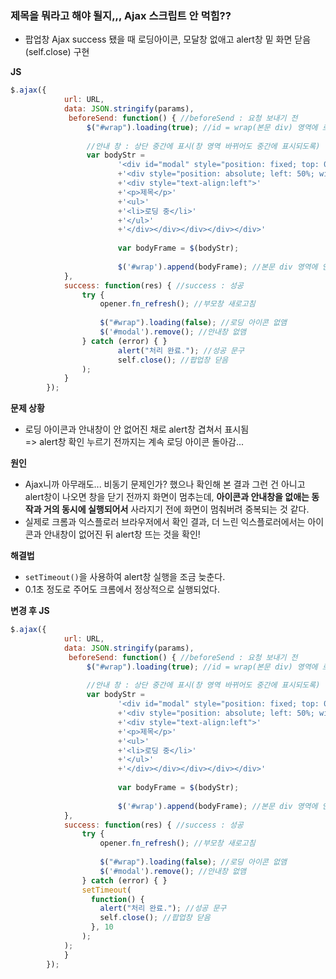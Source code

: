 ### 제목을 뭐라고 해야 될지,,, Ajax 스크립트 안 먹힘??

- 팝업창 Ajax success 됐을 때 로딩아이콘, 모달창 없애고 alert창 밑 화면 닫음(self.close) 구현

**JS**
```js
$.ajax({
			url: URL,
			data: JSON.stringify(params),
			 beforeSend: function() { //beforeSend : 요청 보내기 전
				 $("#wrap").loading(true); //id = wrap(본문 div) 영역에 로딩 아이콘 표시
				 
				 //안내 창 : 상단 중간에 표시(창 영역 바뀌어도 중간에 표시되도록)
				 var bodyStr = 
			            '<div id="modal" style="position: fixed; top: 0; width: 100%; height: 100%;">'
			            +'<div style="position: absolute; left: 50%; width: 520px; height: 160px; margin: 0 0 0 -260px; background-color: #ffffff; border: 1px solid #ddd; border-radius: 4px; box-shadow: 0px 0px 5px 0px rgb(0 0 0 / 60%);">'
			            +'<div style="text-align:left">'
			            +'<p>제목</p>'
			            +'<ul>'
			            +'<li>로딩 중</li>'
			            +'</ul>'
			            +'</div></div></div></div></div>'
			            
						var bodyFrame = $(bodyStr);
						
						$('#wrap').append(bodyFrame); //본문 div 영역에 안내 창 html 추가
           	},
			success: function(res) { //success : 성공
				try {
					opener.fn_refresh(); //부모창 새로고침
					
					$("#wrap").loading(false); //로딩 아이콘 없앰
					$('#modal').remove(); //안내창 없앰
				} catch (error) { }
						alert("처리 완료."); //성공 문구
						self.close(); //팝업창 닫음
				);
			}
		});
```
**문제 상황**
- 로딩 아이콘과 안내창이 안 없어진 채로 alert창 겹쳐서 표시됨</br> => alert창 확인 누르기 전까지는 계속 로딩 아이콘 돌아감...

**원인**
- Ajax니까 아무래도... 비동기 문제인가? 했으나 확인해 본 결과 그런 건 아니고 </br>
  alert창이 나오면 창을 닫기 전까지 화면이 멈추는데, **아이콘과 안내창을 없애는 동작과 거의 동시에 실행되어서** 사라지기 전에 화면이 멈춰버려 중복되는 것 같다.
- 실제로 크롬과 익스플로러 브라우저에서 확인 결과, 더 느린 익스플로러에서는 아이콘과 안내창이 없어진 뒤 alert창 뜨는 것을 확인!

**해결법**
- `setTimeout()`을 사용하여 alert창 실행을 조금 늦춘다.
- 0.1초 정도로 주어도 크롬에서 정상적으로 실행되었다.

**변경 후 JS**
```js
$.ajax({
			url: URL,
			data: JSON.stringify(params),
			 beforeSend: function() { //beforeSend : 요청 보내기 전
				 $("#wrap").loading(true); //id = wrap(본문 div) 영역에 로딩 아이콘 표시
				 
				 //안내 창 : 상단 중간에 표시(창 영역 바뀌어도 중간에 표시되도록)
				 var bodyStr = 
			            '<div id="modal" style="position: fixed; top: 0; width: 100%; height: 100%;">'
			            +'<div style="position: absolute; left: 50%; width: 520px; height: 160px; margin: 0 0 0 -260px; background-color: #ffffff; border: 1px solid #ddd; border-radius: 4px; box-shadow: 0px 0px 5px 0px rgb(0 0 0 / 60%);">'
			            +'<div style="text-align:left">'
			            +'<p>제목</p>'
			            +'<ul>'
			            +'<li>로딩 중</li>'
			            +'</ul>'
			            +'</div></div></div></div></div>'
			            
						var bodyFrame = $(bodyStr);
						
						$('#wrap').append(bodyFrame); //본문 div 영역에 안내 창 html 추가
           	},
			success: function(res) { //success : 성공
				try {
					opener.fn_refresh(); //부모창 새로고침
					
					$("#wrap").loading(false); //로딩 아이콘 없앰
					$('#modal').remove(); //안내창 없앰
				} catch (error) { }
				setTimeout(
				  function() {
				    alert("처리 완료."); //성공 문구
				    self.close(); //팝업창 닫음
				  }, 10
				);
			);
			}
		});
```
